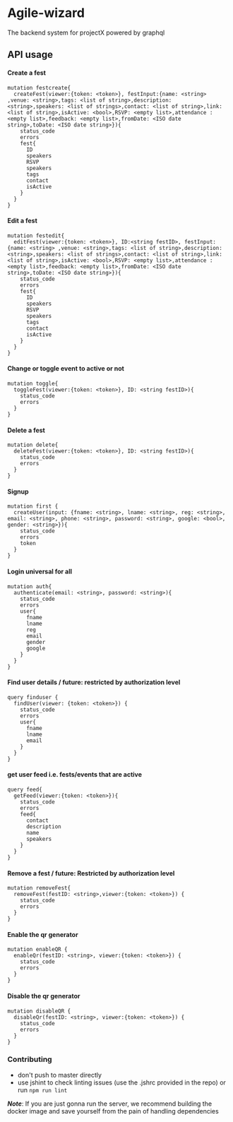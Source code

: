 # Agile-wizard
The backend system for projectX powered by graphql

## API usage

#### Create a fest
```
mutation festcreate{
  createFest(viewer:{token: <token>}, festInput:{name: <string> ,venue: <string>,tags: <list of string>,description: <string>,speakers: <list of strings>,contact: <list of string>,link: <list of string>,isActive: <bool>,RSVP: <empty list>,attendance : <empty list>,feedback: <empty list>,fromDate: <ISO date string>,toDate: <ISO date string>}){
    status_code
    errors
    fest{
      ID
      speakers
      RSVP
      speakers
      tags
      contact
      isActive
    }
  }
}
```

#### Edit a fest
```
mutation festedit{
  editFest(viewer:{token: <token>}, ID:<string festID>, festInput:{name: <string> ,venue: <string>,tags: <list of string>,description: <string>,speakers: <list of strings>,contact: <list of string>,link: <list of string>,isActive: <bool>,RSVP: <empty list>,attendance : <empty list>,feedback: <empty list>,fromDate: <ISO date string>,toDate: <ISO date string>}){
    status_code
    errors
    fest{
      ID
      speakers
      RSVP
      speakers
      tags
      contact
      isActive
    }
  }
}
```

#### Change or toggle event to active or not
```
mutation toggle{
  toggleFest(viewer:{token: <token>}, ID: <string festID>){
    status_code
    errors
  }
}
```

#### Delete a fest
```
mutation delete{
  deleteFest(viewer:{token: <token>}, ID: <string festID>){
    status_code
    errors
  }
}
```

#### Signup
```
mutation first {
  createUser(input: {fname: <string>, lname: <string>, reg: <string>, email: <string>, phone: <string>, password: <string>, google: <bool>, gender: <string>}){
    status_code
    errors
    token
  }
}
```

#### Login universal for all
```
mutation auth{
  authenticate(email: <string>, password: <string>){
    status_code
    errors
    user{
      fname
      lname
      reg
      email
      gender
      google
    }
  }
}
```

#### Find user details / future: restricted by authorization level
```
query finduser {
  findUser(viewer: {token: <token>}) {
    status_code
    errors
    user{
      fname
      lname
      email
    }
  }
}
```

#### get user feed i.e. fests/events that are active
```
query feed{
  getFeed(viewer:{token: <token>}){
    status_code
    errors
    feed{
      contact
      description
      name
      speakers
    }
  }
}
```

#### Remove a fest / future: Restricted by authorization level
```
mutation removeFest{
  removeFest(festID: <string>,viewer:{token: <token>}) {
    status_code
    errors
  }
}
```

#### Enable the qr generator 
```$xslt
mutation enableQR {
  enableQr(festID: <string>, viewer:{token: <token>}) {
    status_code
    errors
  }
}
```

#### Disable the qr generator 
```$xslt
mutation disableQR {
  disableQr(festID: <string>, viewer:{token: <token>}) {
    status_code
    errors
  }
}
```

### Contributing
* don't push to master directly
* use jshint to check linting issues (use the .jshrc provided in the repo) or run `npm run lint`


__*Note*__: If you are just gonna run the server, we recommend building the docker image and save yourself from the pain of handling
dependencies
